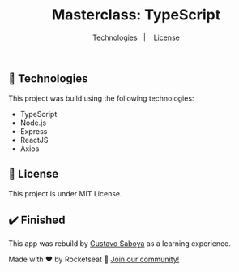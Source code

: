 <h1 align="center">
    Masterclass: TypeScript 
</h1>

<p align="center">
  <a href="#-Technologies">Technologies</a>&nbsp;&nbsp;&nbsp;|&nbsp;&nbsp;&nbsp;
  <a href="#memo-licença">License</a>
</p>
<br>

## 🚀 Technologies

This project was build using the following technologies:

-   TypeScript
-   Node.js
-   Express
-   ReactJS
-   Axios

## :memo: License

This project is under MIT License.

## :heavy_check_mark: Finished

This app was rebuild by [Gustavo Saboya](https://github.com/saboyagustavo) as a learning experience. 

Made with ♥ by Rocketseat :wave: [Join our community!](https://discordapp.com/invite/gCRAFhc)
